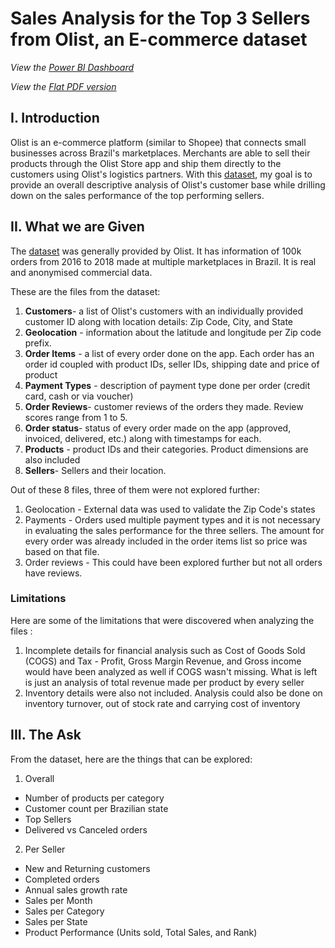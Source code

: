 # Sales Analysis for the Top 3 Sellers from Olist, an E-commerce dataset

*View the [Power BI Dashboard](https://app.powerbi.com/reportEmbed?reportId=1fa7130c-72bb-4038-80bf-452475d41ac6&autoAuth=true&ctid=820acc96-c07b-4b97-a193-90181f5af284)*

*View the [Flat PDF version](https://drive.google.com/file/d/160HimaUsWW6I90kvHY2Vc8AEgzadcveA/view?usp=sharing)*

## I. Introduction
Olist is an e-commerce platform (similar to Shopee) that connects small businesses across Brazil's marketplaces. Merchants are able to sell their products through the Olist Store app and ship them directly to the customers using Olist's logistics partners. With this [dataset](https://www.kaggle.com/datasets/olistbr/brazilian-ecommerce), my goal is to provide an overall descriptive analysis of Olist's customer base while drilling down on the sales performance of the top performing sellers. 

## II. What we are Given

The [dataset](https://www.kaggle.com/datasets/olistbr/brazilian-ecommerce) was generally provided by Olist. It has information of 100k orders from 2016 to 2018 made at multiple marketplaces in Brazil. It is real and anonymised commercial data. 

These are the files from the dataset: 
1. **Customers**- a list of Olist's customers with an individually provided customer ID along with location details: Zip Code, City, and State
2. **Geolocation** - information about the latitude and longitude per Zip code prefix. 
3. **Order Items** - a list of every order done on the app. Each order has an order id coupled with product IDs, seller IDs, shipping date and price of product
4. **Payment Types** - description of payment type done per order (credit card, cash or via voucher)
5. **Order Reviews**- customer reviews of the orders they made. Review scores range from 1 to 5. 
6. **Order status**- status of every order made on the app (approved, invoiced, delivered, etc.) along with timestamps for each.
7. **Products** - product IDs and their categories. Product dimensions are also included
8. **Sellers**- Sellers and their location.

Out of these 8 files, three of them were not explored further: 
1. Geolocation - External data was used to validate the Zip Code's states
2. Payments - Orders used multiple payment types and it is not necessary in evaluating the sales performance for the three sellers. The amount for every order was already included in the order items list so price was based on that file. 
3. Order reviews - This could have been explored further but not all orders have reviews.

### Limitations

Here are some of the limitations that were discovered when analyzing the files : 
1. Incomplete details for financial analysis such as Cost of Goods Sold (COGS) and Tax - Profit, Gross Margin Revenue, and Gross income would have been analyzed as well if COGS wasn't missing. What is left is just an analysis of total revenue made per product by every seller
2. Inventory details were also not included. Analysis could also be done on inventory turnover, out of stock rate and carrying cost of inventory 

## III. The Ask

From the dataset, here are the things that can be explored: 

1. Overall
- Number of products per category
- Customer count per Brazilian state
- Top Sellers
- Delivered vs Canceled orders 

2. Per Seller
- New and Returning customers
- Completed orders
- Annual sales growth rate
- Sales per Month
- Sales per Category
- Sales per State
- Product Performance (Units sold, Total Sales, and Rank)





